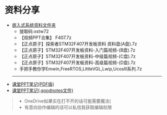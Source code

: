 <!--
 * @Author: your name
 * @Date: 2021-03-11 12:46:26
 * @LastEditTime: 2021-03-13 17:41:05
 * @LastEditors: Please set LastEditors
 * @Description: In User Settings Edit
 * @FilePath: \junior-lessons_second-term\嵌入式系统\EmbeddedSystem.md
-->
# 资料分享
- [嵌入式系统资料文件夹](https://pan.di.he.cn/s/DrCD)
  - 提取码:xstw72
  - 【视频PPT合集】 F407.7z
  - 【正点原子】探索者STM32F407开发板资料 资料盘(A盘).7z
  - 【正点原子】STM32F407开发板资料-入门篇视频-(B盘).7z
  - 【正点原子】STM32F407开发板资料-中级篇视频-(C盘).7z
  - 【正点原子】STM32F407开发板资料-高级篇视频-(D盘).7z
  - 手把手教你学Emwin,FreeRTOS,LittleVGL,Lwip,Ucoslll系列.7z
  ---
- [课堂PPT笔记(PDF版)<OneDrive>](https://1drv.ms/b/s!Agvl5Ir7iUevlmJn6VZf_QWlBOx1?e=UeZKRz)
- [课堂PPT笔记(.goodnotes文件)<OneDrive>](https://1drv.ms/u/s!Agvl5Ir7iUevlmWlxutlNRcp0l60?e=AxUWab)
> - OneDrive如果实在打不开的话可能需要魔法(
> - 有意向协作编辑的话可以私信我获取编辑权限